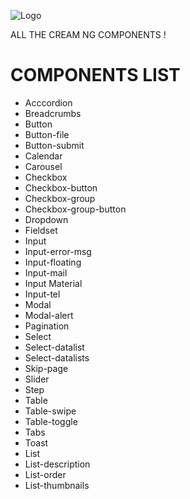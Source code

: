 ![Logo](https://creamng.github.io/Library/assets/img/creamNG-logo.svg)

ALL THE CREAM NG COMPONENTS !  

COMPONENTS LIST
=====================

- Acccordion
- Breadcrumbs
- Button
- Button-file
- Button-submit
- Calendar
- Carousel
- Checkbox
- Checkbox-button
- Checkbox-group
- Checkbox-group-button
- Dropdown
- Fieldset
- Input
- Input-error-msg
- Input-floating
- Input-mail
- Input Material
- Input-tel
- Modal
- Modal-alert
- Pagination
- Select
- Select-datalist
- Select-datalists
- Skip-page
- Slider
- Step
- Table
- Table-swipe
- Table-toggle
- Tabs
- Toast
- List
- List-description
- List-order
- List-thumbnails
